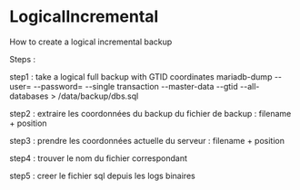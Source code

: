 # LogicalIncremental
How to create a logical incremental backup

Steps : 

step1 : 
take a logical full backup with GTID coordinates
mariadb-dump --user=<USER> --password=<PASSWORD> --single transaction --master-data --gtid --all-databases > /data/backup/dbs.sql

step2 :
extraire les coordonnées du backup du fichier de backup : filename + position
  
step3 :
prendre les coordonnées actuelle du serveur : filename + position

step4 :
trouver le nom du fichier correspondant 
  
step5 :
creer le fichier sql depuis les logs binaires
